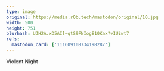 ```yaml
---
type: image
original: https://media.r0b.tech/mastodon/original/10.jpg
width: 500
height: 751
blurhash: UJH2A.xD5AI[~qtS9FNIogE10Kax?vIUiwt7
refs:
  mastodon_card: ['111609108734198287']
---
```


Violent Night
